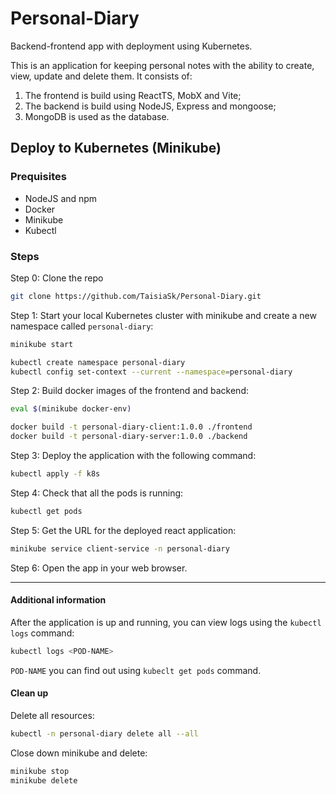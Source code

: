 # Personal-Diary

Backend-frontend app with deployment using Kubernetes.

This is an application for keeping personal notes with the ability to create, view, update and delete them. It consists of:

1. The frontend is build using ReactTS, MobX and Vite;
2. The backend is build using NodeJS, Express and mongoose;
3. MongoDB is used as the database.

## Deploy to Kubernetes (Minikube)

### Prequisites

- NodeJS and npm
- Docker
- Minikube
- Kubectl

### Steps

Step 0: Clone the repo

```bash
git clone https://github.com/TaisiaSk/Personal-Diary.git
```

Step 1: Start your local Kubernetes cluster with minikube and create a new namespace called `personal-diary`:

```bash
minikube start

kubectl create namespace personal-diary
kubectl config set-context --current --namespace=personal-diary
```

Step 2: Build docker images of the frontend and backend:

```bash
eval $(minikube docker-env)

docker build -t personal-diary-client:1.0.0 ./frontend
docker build -t personal-diary-server:1.0.0 ./backend
```

Step 3: Deploy the application with the following command:

```bash
kubectl apply -f k8s
```

Step 4: Check that all the pods is running:

```bash
kubectl get pods
```

Step 5: Get the URL for the deployed react application:

```bash
minikube service client-service -n personal-diary
```

Step 6: Open the app in your web browser.

---

#### Additional information

After the application is up and running, you can view logs using the `kubectl logs` command:

```bash
kubectl logs <POD-NAME>
```

`POD-NAME` you can find out using `kubeclt get pods` command.

#### Clean up

Delete all resources:

```bash
kubectl -n personal-diary delete all --all
```

Close down minikube and delete:

```bash
minikube stop
minikube delete
```
